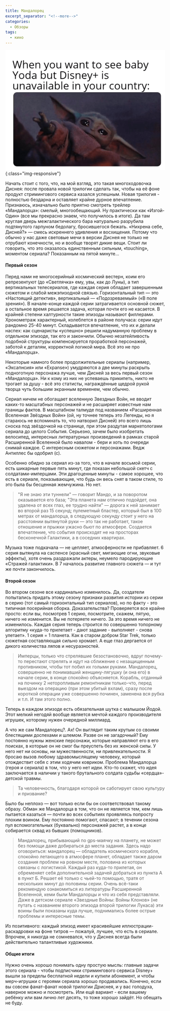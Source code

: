 ```yaml
---
title: Мандалорец
excerpt_separator: "<!--more-->"
categories:
  - Обзоры
tags:
  - кино
---
```


![Малыш Йода](https://github.com/dgorpinchuk/blog/raw/master/assets/images/baby-yoda.png){:class="img-responsive"}

Начать стоит с того, что, на мой взгляд, это такая многоходовочка Диснея: после провала новой трилогии сделать так, чтобы на её фоне продукт стримингового сервиса казался успешным. Новая трилогия - полностью бездарна и оставляет крайне дурное впечатление. Признаюсь, изначально было приятно смотреть трейлер «Мандалорца»: смелый, многообещающий. Ну практически как «Изгой-Один» (все мы прекрасно знаем, что получилось в итоге). Да там круглая дверь межгалактического бара натурально разрубила подтянутого гарпуном бедолагу, бросившегося бежать. «Нихрена себе, Дисней?» — смесь искреннего удивления и восхищения. Потому что обычно у нас даже световые мечи в версии Диснея не только не отрубают конечности, но и вообще творят дикие вещи. Стоит ли говорить, что это оказалось единственным сильным, «touching», моментом сериала? Показанным на пятой минуте...

#### Первый сезон

Перед нами не многосерийный космический вестерн, коим его репрезентуют (до «Светлячка» ему, увы, как до Луны), а тип вертикальных телесериалов, где каждая серия обладает завершенным сюжетом и слабой межэпизодной связью. Горизонтальный тип — это «Настоящий детектив», вертикальный — «Подозреваемый» («В поле зрения»). В начале-конце каждой серии затрагивается основной сюжет, а остальное время решается задача, которая почти его не касается. В крайней степени халтурности такие эпизоды называют филлерами. Хронометраж характерный, колеблется в районе получаса: серии идут рандомно 25-40 минут. Складывается впечатление, что их и делали наспех: как сценаристы «успешно» решили надуманную проблему в отдельном эпизоде, так его и закончили. Обычно незатейливость подобной структуры компенсируется проработкой персонажей, заботой к деталям, корректной логикой мира. Всё это не про «Мандалорца».

Некоторые намного более продолжительные сериалы (например, «Эксапнсия» или «Expanse») умудряются а две минуты раскрыть подноготную персонажа лучше, чем Дисней за весь первый сезон «Мандалорца». Ни к кому из них не успеваешь прикипеть, никто не трогает за душу - всё это статисты, награждённые щедрой рукой творца чуть большим экранным временем, чем обычно.

Сериал ничем не обогащает вселенную Звездных Войн, не вводит каких-то масштабных персонажей и не расширяет известные нам границы фактов. В масштабном талмуде под названием «Расширенная Вселенная Звёздных Войн» (ой, ну точнее теперь это Легенды, но я стараюсь не вспоминать то, что натворил Дисней) это всего лишь сноска под звёздочкой на странице, при этом раздутая маркетологами сериала до целого События. Серьезно, зачем было изобретать велосипед, интересных литературных произведений в рамках старой Расширенной Вселенной было навалом - бери и хоть по очереди снимай каждое. С интересным сюжетом и персонажами. Ведж Антиллес бы одобрил (с).

Особенно обидно за сериал из-за того, что в начале восьмой серии, есть шикарные первые пять минут, где показан небольшой скетч с солдатами-имперцами. Эти драгоценные минуты - самое хорошее, что есть в сериале, показывающие, что будь он весь снят в таком стиле, то это была бы бесценная жемчужина. Но нет.

> "Я не знаю эти туннели" — говорит Мандо, и за поворотом оказывается его база; "Эта планета нам отлично подойдет, она удалена от всех глаз, ее трудно найти" — дорога к ней занимает во второй раз 15 секунд; пулеметный бластер, который был в 100 метрах от мандалорца, в следующую секунду стоит у него на расстоянии вытянутой руки — это так не работает, такое отношение и прыжки ужасно бьют по атмосфере. Создается впечатление, что события происходят не на просторах бесконечной Галактики, а в соседних квартирах.

Музыка тоже подкачала — не цепляет, атмосферности не прибавляет. 6 серия вытянула на саспенсе (красный свет, мигающие огни, звуковые эффекты), хотя очень раздражали актеры, неумело пародирующие «Стражей галактики». В 7 началось развитие главного сюжета — и тут же почти закончилось.


#### Второй сезон

Во втором сезоне все кардинально изменилось. Да, создатели попытались придать этому сезону признаки развития истории из серии в серию (тот самый горизонтальный тип сериалов), но по факту - это типичная посерийная сборка. Доказательства? Проверяется все крайне просто: если вы, посмотрев 1 серию, посмотрите, скажем, пятую, ничего не изменится. Вы не потеряете ничего. За это время ничего не изменилось. Каждая серия теперь строится по совершенно топорному алгоритму «куда-то прилетает - дают задание - выполняет - снова улетает». 1 серия = 1 планета. Как в старом добром Star Trek, только сюжетная составляющая сильно хромает. А еще глаз дергается от дикого количества ляпов и несуразностей.

> Имперцы, только что стрелявшие безостановочно, вдруг почему-то перестают стрелять и идут на сближение с незащищенным противником, чтобы тот побил их голыми руками. Мандалорец, совершенно не понимавший женщину-лягушку (и она его) в начале серии, в конце спокойно объясняется. Корабль, отданный на починку 2 неторопливым ремонтникам только-что, перед выездом на операцию (при этом убитый вхлам), сразу после короткой операции уже совершенно починен, заменена вся рубка и т.п. И там этого полно.

Теперь в каждом эпизоде есть обязательная шутка с малышом Йодой. Этот мелкий негодяй вообще является мечтой каждого производителя игрушек, которому нужен очередной миллиард.

А что же сам Мандалорец?. Ах! Он выглядит таким крутым со своими блестящими доспехами и шлемом. Разве он не загадочный? Ему постоянно нужны женские персонажи, которые направляют его в его поисках, в которые он не смог бы преуспеть без их женской силы. У него нет ни основы, ни мужественности, ни привлекательности. Я бросаю вызов любому здравомыслящему человеку, который отождествит себя с этим ходячим ковриком. Проблема Мандалорца (героя и сериала) в том, что у него нет идеи. Кто-то скажет, что идея заключается в наличии у такого брутального солдата судьбы «сердца»-детской травмы.

> Та человечность, благодаря которой он саботирует свою культуру и призвание?

Было бы неплохо — вот только если бы он соответствовал такому образу. Обман же Мандалорца в том, что он не является тем, кем лишь пытается казаться — почти во всех событиях проявляясь попросту плохим воином. Ему постоянно помогают, спасают; в течении сезона пул вспомогательных (буквально) персонажей растет, а в конце собирается сквад из бывших (помощников).

> Мандалорец, прибывающий по gps-маячку на планету, не может без помощи даже добираться до места задания. Здесь надо оговориться: мандалорец — обладатель космического корабля, спокойно летающего в атмосфере планет, обладает также даром создания проблем на ровном месте, половина из которых связаны с логистикой. Каждый раз куда-то прилетая, он обременяет себя дополнительной задачей добраться из пункта А в пункт Б. Решает её только с чьей-то помощью, тратя от нескольких минут до половины серии. Очень всё-таки рекомендую ознакомиться из литературы Расширенной Вселенной, кеми были Мандалорцы и что из себя представляли. Даже в детском сериале «Звездные Войны: Войны Клонов» (не путать с названием второго эпизода второй трилогии Лукаса) эти воины были показаны куда лучше, поднимались более острые проблемы и интересные темы.

Из позитивного: каждый эпизод имеет красивейшие иллюстрации-раскадровки на фоне титров — пожалуй, лучшее, что есть в сериале. Впрочем, я никогда не сомневался, что у Диснея всегда были действительно талантливые художники.

#### Общие итоги
Нужно очень хорошо понимать одну простую мысль: главные задачи этого сериала - чтобы подписчики стримингового сервиса Disney+ вышли за пределы бесплатной недели и купили абонемент, и чтобы мерч-игрушки с героями сериала хорошо продавались. Конечно, если вы совсем фанат-фанат новой трилогии Дриснея, и у вас голодуха, наверное можно и посмотреть. Или ещё вариант - если вашему ребёнку или вам лично лет десять, то тоже хорошо зайдёт. Но обещать не буду.